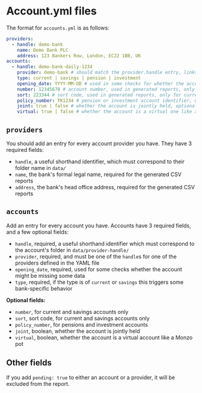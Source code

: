 # Account.yml files

The format for `accounts.yml` is as follows:

```yaml
providers:
  - handle: demo-bank 
    name: Demo Bank PLC
    address: 123 Bankers Row, London, EC22 1BB, UK
accounts:
  - handle: demo-bank-daily-1234
    provider: demo-bank # should match the provider.handle entry, links the two records
    type: current | savings | pension | investment
    opening_date: YYYY-MM-DD # used in some checks for whether the account might be missing data
    number: 12345678 # account number, used in generated reports, only for current or savings accounts
    sort: 223344 # sort code, used in generated reports, only for current or savings accounts
    policy_number: TK1234 # pension or investment account identifier, used in generated reports
    joint: true | false # whether the account is jointly held, optional
    virtual: true | false # whether the account is a virtual one like a Monzo pot, optional

```

## `providers`

You should add an entry for every account provider you have. They have 3 required fields:

- `handle`, a useful shorthand identifier, which must correspond to their folder name in `data/`
- `name`, the bank's formal legal name, required for the generated CSV reports
- `address`, the bank's head office address, required for the generated CSV reports

## `accounts`

Add an entry for every account you have. Accounts have 3 required fields, and a few optional fields:

- `handle`, required, a useful shorthand identifier which must correspond to the account's folder in
  `data/provider-handle/`
- `provider`, required, and must be one of the `handle`s for one of the providers defined in the YAML file
- `opening_date`, required, used for some checks whether the account might be missing some data
- `type`, required, if the type is of `current` or `savings` this triggers some bank-specific behavior

**Optional fields:**

- `number`, for current and savings accounts only
- `sort`, sort code, for current and savings accounts only
- `policy_number`, for pensions and investment accounts
- `joint`, boolean, whether the account is jointly held
- `virtual`, boolean, whether the account is a virtual account like a Monzo pot

## Other fields

If you add `pending: true` to either an account or a provider, it will be excluded from the report.

